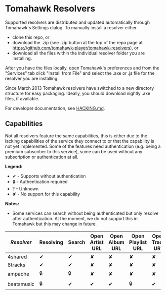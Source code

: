 # Tomahawk Resolvers

Supported resolvers are distributed and updated automatically through Tomahawk's Settings dialog.
To manually install a resolver either 
* clone this repo, or
* download the .zip (see .zip button at the top of the repo page at https://github.com/tomahawk-player/tomahawk-resolvers), or 
* download all the files within the individual resolver folder you are installing.

After you have the files locally, open Tomahawk's preferences and from the "Services" tab click "Install from File" and select the .axe or .js file for the resolver you are installing.

Since March 2013 Tomahawk resolvers have switched to a new directory structure for easy packaging. Ideally, you should download nightly .axe files, if available.

For developer documentation, see [HACKING.md](HACKING.md).

## Capabilities

Not all resolvers feature the same capabilities, this is either due to the lacking capabilities of the service they connect to or that the capability is not yet implemented.
Some of the features need authentication (e.g. being a premium subscriber to this service), some can be used without any subscription or authentication at all.

**Legend:**
* ✔ - Supports without authentication
* :lock: - Authentication required
* ? - Unknown
* ✘ - No support for this capability

**Notes:**
* Some services can search without being authenticated but only resolve after authentication. At the moment, we do not support this in Tomahawk but this may change in future.

| *Resolver* | Resolving | Search | Open Artist URL | Open Album URL | Open Playlist URL | Open Track URL | Collection |
|------------|-----------|--------|-----------------|----------------|-------------------|----------------|------------|
| 4shared    | ✔         | ✔      | ✘               | ✘              | ✘                 | ✘              | ✘          |
| 8tracks    | ✔         | ✔      | ✘               | ✘              | ✘                 | ✘              | ✘          |
| ampache    | :lock:    | :lock: | ✘               | ✘              | ✘                 | ✘              | ✔          |
| beatsmusic | :lock:    | ✔      | ✔               | ✔              | :lock:            | ✔              | ✘          |
